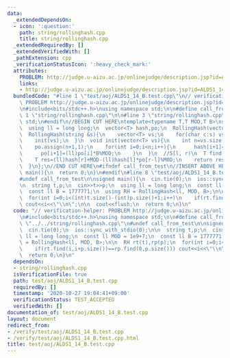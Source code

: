 ```yaml
---
data:
  _extendedDependsOn:
  - icon: ':question:'
    path: string/rollinghash.cpp
    title: string/rollinghash.cpp
  _extendedRequiredBy: []
  _extendedVerifiedWith: []
  _pathExtension: cpp
  _verificationStatusIcon: ':heavy_check_mark:'
  attributes:
    PROBLEM: http://judge.u-aizu.ac.jp/onlinejudge/description.jsp?id=ALDS1_14_B
    links:
    - http://judge.u-aizu.ac.jp/onlinejudge/description.jsp?id=ALDS1_14_B
  bundledCode: "#line 1 \"test/aoj/ALDS1_14_B.test.cpp\"\n// verification-helper:\
    \ PROBLEM http://judge.u-aizu.ac.jp/onlinejudge/description.jsp?id=ALDS1_14_B\n\
    \n#include<bits/stdc++.h>\nusing namespace std;\n\n#define call_from_test\n#line\
    \ 1 \"string/rollinghash.cpp\"\n\n#line 3 \"string/rollinghash.cpp\"\nusing namespace\
    \ std;\n#endif\n//BEGIN CUT HERE\ntemplate<typename T,T MOD,T B>\nstruct RollingHash{\n\
    \  using ll = long long;\n  vector<T> hash,po;\n  RollingHash(vector<T> vs){init(vs);}\n\
    \  RollingHash(string &s){\n    vector<T> vs;\n    for(char c:s) vs.emplace_back(c);\n\
    \    init(vs);\n  }\n  void init(vector<T> vs){\n    int n=vs.size();\n    hash.assign(n+1,0);\n\
    \    po.assign(n+1,1);\n    for(int i=0;i<n;i++){\n      hash[i+1]=((ll)hash[i]*B+vs[i])%MOD;\n\
    \      po[i+1]=(ll)po[i]*B%MOD;\n    }\n  }\n  //S[l, r)\n  T find(int l,int r){\n\
    \    T res=(ll)hash[r]+MOD-(ll)hash[l]*po[r-l]%MOD;\n    return res>=MOD?res-MOD:res;\n\
    \  }\n};\n//END CUT HERE\n#ifndef call_from_test\n//INSERT ABOVE HERE\nsigned\
    \ main(){\n  return 0;\n}\n#endif\n#line 8 \"test/aoj/ALDS1_14_B.test.cpp\"\n\
    #undef call_from_test\n\nsigned main(){\n  cin.tie(0);\n  ios::sync_with_stdio(0);\n\
    \n  string t,p;\n  cin>>t>>p;\n  using ll = long long;\n  const ll MOD = 1e9+7;\n\
    \  const ll B = 1777771;\n  using RH = RollingHash<ll, MOD, B>;\n\n  RH rt(t),rp(p);\n\
    \  for(int i=0;i<(int)t.size()-(int)p.size()+1;i++)\n    if(rt.find(i,i+p.size())==rp.find(0,p.size()))\
    \ cout<<i<<\"\\n\";\n\n  cout<<flush;\n  return 0;\n}\n"
  code: "// verification-helper: PROBLEM http://judge.u-aizu.ac.jp/onlinejudge/description.jsp?id=ALDS1_14_B\n\
    \n#include<bits/stdc++.h>\nusing namespace std;\n\n#define call_from_test\n#include\
    \ \"../../string/rollinghash.cpp\"\n#undef call_from_test\n\nsigned main(){\n\
    \  cin.tie(0);\n  ios::sync_with_stdio(0);\n\n  string t,p;\n  cin>>t>>p;\n  using\
    \ ll = long long;\n  const ll MOD = 1e9+7;\n  const ll B = 1777771;\n  using RH\
    \ = RollingHash<ll, MOD, B>;\n\n  RH rt(t),rp(p);\n  for(int i=0;i<(int)t.size()-(int)p.size()+1;i++)\n\
    \    if(rt.find(i,i+p.size())==rp.find(0,p.size())) cout<<i<<\"\\n\";\n\n  cout<<flush;\n\
    \  return 0;\n}\n"
  dependsOn:
  - string/rollinghash.cpp
  isVerificationFile: true
  path: test/aoj/ALDS1_14_B.test.cpp
  requiredBy: []
  timestamp: '2020-10-27 19:04:41+09:00'
  verificationStatus: TEST_ACCEPTED
  verifiedWith: []
documentation_of: test/aoj/ALDS1_14_B.test.cpp
layout: document
redirect_from:
- /verify/test/aoj/ALDS1_14_B.test.cpp
- /verify/test/aoj/ALDS1_14_B.test.cpp.html
title: test/aoj/ALDS1_14_B.test.cpp
---
```


